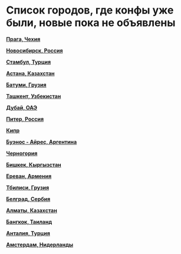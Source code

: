 # Список городов, где конфы уже были, новые пока не объявлены

**[Прага, Чехия](https://t.me/peredelanoconf_czechia)**

**[Новосибирск, Россия](https://t.me/NskDevMeetup)**

**[Стамбул, Турция](https://t.me/peredelanoconf_istanbul)**

**[Астана, Казахстан](https://t.me/peredelano_Astana)**

**[Батуми, Грузия](https://t.me/peredelano_batumi)**

**[Ташкент, Узбекистан](https://t.me/peredelanoconftashkent)**

**[Дубай, ОАЭ](https://t.me/peredelanoconf_dubai)**

**[Питер, Россия](https://t.me/piter_meetup)**

**[Кипр](/./upcoming-events/cyprus.md)**

**[Буэнос - Айрес, Аргентина](/./upcoming-events/argentina.md)**

**[Черногория](/./upcoming-events/montenegro.md)**

**[Бишкек, Кыргызстан](/./upcoming-events/bishkek.md)**

**[Ереван, Армения](/./upcoming-events/Yerevan.md)**

**[Тбилиси, Грузия](/./upcoming-events/tbilisi.md)**

**[Белград, Сербия](/./upcoming-events/Belgrade.md)**

**[Алматы, Казахстан](/./upcoming-events/almaty.md)**

**[Бангкок, Таиланд](/./upcoming-events/bangkok.md)**

**[Анталия, Турция](/./upcoming-events/Antalya.md)**

**[Амстердам, Нидерланды](/./upcoming-events/amsterdam.md)**

